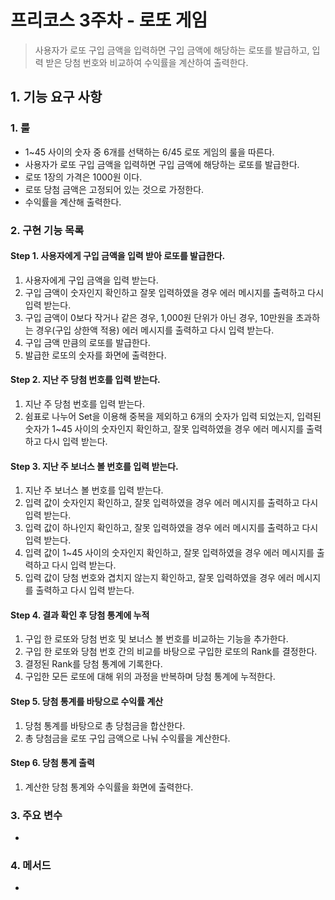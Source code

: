 # 프리코스 3주차 - 로또 게임

> 사용자가 로또 구입 금액을 입력하면 구입 금액에 해당하는 로또를 발급하고, 입력 받은 당첨 번호와 비교하여 수익률을 계산하여 출력한다.

## 1. 기능 요구 사항

### 1. 룰
- 1~45 사이의 숫자 중 6개를 선택하는 6/45 로또 게임의 룰을 따른다.
- 사용자가 로또 구입 금액을 입력하면 구입 금액에 해당하는 로또를 발급한다.
- 로또 1장의 가격은 1000원 이다.
- 로또 당첨 금액은 고정되어 있는 것으로 가정한다.
- 수익률을 계산해 출력한다.

### 2. 구현 기능 목록

#### Step 1. 사용자에게 구입 금액을 입력 받아 로또를 발급한다.

1) 사용자에게 구입 금액을 입력 받는다.
2) 구입 금액이 숫자인지 확인하고 잘못 입력하였을 경우 에러 메시지를 출력하고 다시 입력 받는다.
3) 구입 금액이 0보다 작거나 같은 경우, 1,000원 단위가 아닌 경우, 10만원을 초과하는 경우(구입 상한액 적용) 에러 메시지를 출력하고 다시 입력 받는다.
4) 구입 금액 만큼의 로또를 발급한다.
5) 발급한 로또의 숫자를 화면에 출력한다.

#### Step 2. 지난 주 당첨 번호를 입력 받는다.

1) 지난 주 당첨 번호를 입력 받는다.
2) 쉼표로 나누어 Set을 이용해 중복을 제외하고 6개의 숫자가 입력 되었는지, 입력된 숫자가 1~45 사이의 숫자인지 확인하고, 잘못 입력하였을 경우 에러 메시지를 출력하고 다시 입력 받는다.

#### Step 3. 지난 주 보너스 볼 번호를 입력 받는다.

1) 지난 주 보너스 볼 번호를 입력 받는다.
2) 입력 값이 숫자인지 확인하고, 잘못 입력하였을 경우 에러 메시지를 출력하고 다시 입력 받는다.
3) 입력 값이 하나인지 확인하고, 잘못 입력하였을 경우 에러 메시지를 출력하고 다시 입력 받는다.
4) 입력 값이 1~45 사이의 숫자인지 확인하고, 잘못 입력하였을 경우 에러 메시지를 출력하고 다시 입력 받는다.
5) 입력 값이 당첨 번호와 겹치지 않는지 확인하고, 잘못 입력하였을 경우 에러 메시지를 출력하고 다시 입력 받는다.

#### Step 4. 결과 확인 후 당첨 통계에 누적

1) 구입 한 로또와 당첨 번호 및 보너스 볼 번호를 비교하는 기능을 추가한다.
2) 구입 한 로또와 당첨 번호 간의 비교를 바탕으로 구입한 로또의 Rank를 결정한다.
3) 결정된 Rank를 당첨 통계에 기록한다.
4) 구입한 모든 로또에 대해 위의 과정을 반복하며 당첨 통계에 누적한다.

#### Step 5. 당첨 통계를 바탕으로 수익률 계산

1) 당첨 통계를 바탕으로 총 당첨금을 합산한다.
2) 총 당첨금을 로또 구입 금액으로 나눠 수익률을 계산한다.

#### Step 6. 당첨 통계 출력

1) 계산한 당첨 통계와 수익률을 화면에 출력한다.

### 3. 주요 변수

- 

### 4. 메서드

- 